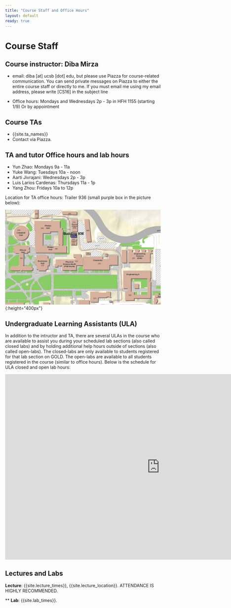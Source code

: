 ```yaml
---
title: "Course Staff and Office Hours"
layout: default
ready: true
---
```


# Course Staff<a name="staff"></a>

## Course instructor: Diba Mirza
* email: diba [at] ucsb [dot] edu, but please use Piazza for course-related communication. You can send private messages on Piazza to either the entire course staff or directly to me. If you must email me using my email address, please write [CS16] in the subject line
 
* Office hours: Mondays and Wednesdays 2p - 3p in HFH 1155 (starting 1/9) Or by appointment

## Course TAs
* {{site.ta_names}}
* Contact via Piazza.

## TA and tutor Office hours and lab hours
* Yun Zhao: Mondays 9a - 11a
* Yuke Wang: Tuesdays 10a - noon
* Aarti Jivrajani: Wednesdays 2p - 3p
* Luis Larios Cardenas: Thursdays 11a - 1p
* Yang Zhou: Fridays 10a to 12p

Location for TA office hours: Trailer 936 (small purple box in the picture below):

![trailer 936 location](image.png){:height="400px"}

## Undergraduate Learning Assistants (ULA)
In addition to the intructor and TA, there are several ULAs in the course who are available to assist you during your scheduled lab sections (also called closed labs) and by holding additional help hours outside of sections (also called open-labs). The closed-labs are only available to students registered for that lab section on GOLD. The open-labs are available to all students registered in the course (similar to office hours). Below is the schedule for ULA closed and open lab hours:

<iframe src="https://docs.google.com/spreadsheets/d/e/2PACX-1vSpVyxmlsoYbd3sKRuiF6MU4-QaFJ0SV9KsGwnA__n3Y0NSDevsLy2p_JJyCUXjsmqeiGxuXiGx8vnC/pubhtml?gid=1430621734&amp;single=true&amp;widget=true&amp;headers=false" style="border-width:0" width="1000" height="600" frameborder="0" scrolling="no"></iframe>

## Lectures and Labs

**Lecture**: {{site.lecture_times}}, {{site.lecture_location}}. ATTENDANCE IS HIGHLY RECOMMENDED.

** **Lab**: {{site.lab_times}}.






